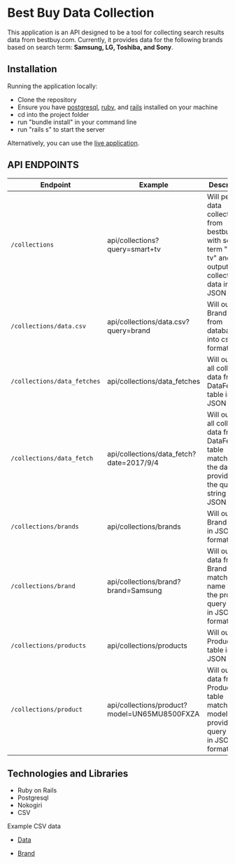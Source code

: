 # Best Buy Data Collection

This application is an API designed to be a tool for collecting search results data from bestbuy.com. Currently, it provides data for the following brands based on search term: **Samsung, LG, Toshiba, and Sony**.


## Installation
Running the application locally:
  - Clone the repository
  - Ensure you have [postgresql](https://www.postgresql.org/download/), [ruby](https://www.ruby-lang.org/en/documentation/installation/), and [rails](http://installrails.com/) installed on your machine
  - cd into the project folder
  - run "bundle install" in your command line
  - run "rails s" to start the server

Alternatively, you can use the [live application](https://best-buy-data-collection.herokuapp.com/).

## API ENDPOINTS

| Endpoint | Example | Description |
| --- | --- | --- |
| `/collections` | api/collections?query=smart+tv | Will perform data collection from bestbuy.com with search term "smart tv" and output collected data in JSON format |
| `/collections/data.csv` | api/collections/data.csv?query=brand | Will output Brand table from database into csv format |
| `/collections/data_fetches` | api/collections/data_fetches | Will output all collected data from DataFetch table in JSON format |
| `/collections/data_fetch` | api/collections/data_fetch?date=2017/9/4 | Will output all collected data from DataFetch table matching the date provided in the query string in JSON format |
| `/collections/brands` | api/collections/brands | Will output Brand table in JSON format |
| `/collections/brand` | api/collections/brand?brand=Samsung | Will output data from Brand table matching name with the provided query string in JSON format |
| `/collections/products` | api/collections/products | Will output Product table in JSON format |
| `/collections/product` | api/collections/product?model=UN65MU8500FXZA | Will output data from Product table matching model with provided query string in JSON format |


## Technologies and Libraries

- Ruby on Rails
- Postgresql
- Nokogiri
- CSV

Example CSV data

- [Data](https://github.com/jestir1234/best-buy-data/blob/master/data.csv)

- [Brand](https://github.com/jestir1234/best-buy-data/blob/master/brands.csv)
